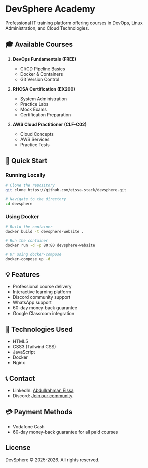 # DevSphere Academy

Professional IT training platform offering courses in DevOps, Linux Administration, and Cloud Technologies.

## 🎓 Available Courses

1. **DevOps Fundamentals (FREE)**
   - CI/CD Pipeline Basics
   - Docker & Containers
   - Git Version Control

2. **RHCSA Certification (EX200)**
   - System Administration
   - Practice Labs
   - Mock Exams
   - Certification Preparation

3. **AWS Cloud Practitioner (CLF-C02)**
   - Cloud Concepts
   - AWS Services
   - Practice Tests

## 🚀 Quick Start

### Running Locally
```bash
# Clone the repository
git clone https://github.com/eissa-stack/devsphere.git

# Navigate to the directory
cd devsphere
```

### Using Docker
```bash
# Build the container
docker build -t devsphere-website .

# Run the container
docker run -d -p 80:80 devsphere-website

# Or using docker-compose
docker-compose up -d
```

## 💡 Features

- Professional course delivery
- Interactive learning platform
- Discord community support
- WhatsApp support
- 60-day money-back guarantee
- Google Classroom integration

## 🔧 Technologies Used

- HTML5
- CSS3 (Tailwind CSS)
- JavaScript
- Docker
- Nginx

## 📞 Contact

- LinkedIn: [Abdullrahman Eissa](https://www.linkedin.com/in/abdullrahman-eissa)
- Discord: [Join our community](https://discord.gg/devsphere)

## 💳 Payment Methods

- Vodafone Cash
- 60-day money-back guarantee for all paid courses

## License

DevSphere © 2025-2026. All rights reserved.
